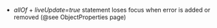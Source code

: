 
- _allOf_ + _liveUpdate=true_ statement loses focus when error is added or removed (@see ObjectProperties page)
